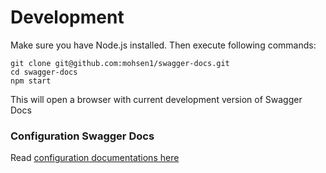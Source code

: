 # Development
Make sure you have Node.js installed. Then execute following commands: 

```shell
git clone git@github.com:mohsen1/swagger-docs.git
cd swagger-docs
npm start
```
This will open a browser with current development version of Swagger Docs


### Configuration Swagger Docs
Read [configuration documentations here](./config.md)
